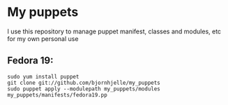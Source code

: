 My puppets
==========

I use this repository to manage puppet manifest, classes and modules, etc for my own personal use

Fedora 19: 
----------
    sudo yum install puppet
    git clone git://github.com/bjornhjelle/my_puppets
    sudo puppet apply --modulepath my_puppets/modules my_puppets/manifests/fedora19.pp


